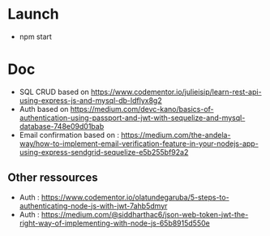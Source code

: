 # Launch

- npm start

# Doc

- SQL CRUD based on https://www.codementor.io/julieisip/learn-rest-api-using-express-js-and-mysql-db-ldflyx8g2
- Auth based on https://medium.com/devc-kano/basics-of-authentication-using-passport-and-jwt-with-sequelize-and-mysql-database-748e09d01bab
- Email confirmation based on : https://medium.com/the-andela-way/how-to-implement-email-verification-feature-in-your-nodejs-app-using-express-sendgrid-sequelize-e5b255bf92a2

## Other ressources

- Auth : https://www.codementor.io/olatundegaruba/5-steps-to-authenticating-node-js-with-jwt-7ahb5dmyr
- Auth : https://medium.com/@siddharthac6/json-web-token-jwt-the-right-way-of-implementing-with-node-js-65b8915d550e
